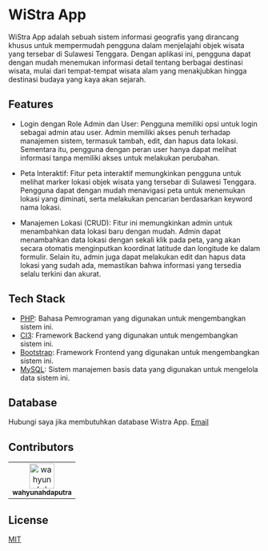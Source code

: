 
# WiStra App

WiStra App adalah sebuah sistem informasi geografis yang dirancang khusus untuk mempermudah pengguna dalam menjelajahi objek wisata yang tersebar di Sulawesi Tenggara. Dengan aplikasi ini, pengguna dapat dengan mudah menemukan informasi detail tentang berbagai destinasi wisata, mulai dari tempat-tempat wisata alam yang menakjubkan hingga destinasi budaya yang kaya akan sejarah.

## Features

- Login dengan Role Admin dan User: Pengguna memiliki opsi untuk login sebagai admin atau user. Admin memiliki akses penuh terhadap manajemen sistem, termasuk tambah, edit, dan hapus data lokasi. Sementara itu, pengguna dengan peran user hanya dapat melihat informasi tanpa memiliki akses untuk melakukan perubahan.

- Peta Interaktif: Fitur peta interaktif memungkinkan pengguna untuk melihat marker lokasi objek wisata yang tersebar di Sulawesi Tenggara. Pengguna dapat dengan mudah menavigasi peta untuk menemukan lokasi yang diminati, serta melakukan pencarian berdasarkan keyword nama lokasi.

- Manajemen Lokasi (CRUD): Fitur ini memungkinkan admin untuk menambahkan data lokasi baru dengan mudah. Admin dapat menambahkan data lokasi dengan sekali klik pada peta, yang akan secara otomatis menginputkan koordinat latitude dan longitude ke dalam formulir. Selain itu, admin juga dapat melakukan edit dan hapus data lokasi yang sudah ada, memastikan bahwa informasi yang tersedia selalu terkini dan akurat.

## Tech Stack

- [PHP](https://php.net/): Bahasa Pemrograman yang digunakan untuk mengembangkan sistem ini.
- [CI3](https:/codeigniter.com/): Framework Backend yang digunakan untuk mengembangkan sistem ini.
- [Bootstrap](https://getbootstrap.com/): Framework Frontend yang digunakan untuk mengembangkan sistem ini.
- [MySQL](https://mysql.com/): Sistem manajemen basis data yang digunakan untuk mengelola data sistem ini.


## Database

Hubungi saya jika membutuhkan database Wistra App.
[Email](wahyunahdaputra@gmail.com)


## Contributors

<table>
  <tr>
    <td align="center">
      <a href="https://github.com/wahyunahdaputra">
        <img src="https://github.com/wahyunahdaputra.png" width="50px;" alt="wahyunahdaputra"/>
        <br />
        <sub><b>wahyunahdaputra</b></sub>
      </a>
    </td>
  </tr>
</table>


## License

[MIT](https://choosealicense.com/licenses/mit/)

